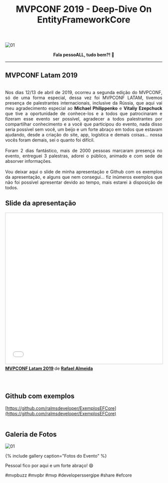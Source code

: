 ﻿---
title: "MVPCONF 2019 - Deep-Dive On EntityFrameworkCore"
comments: true
excerpt_separator: "Ler mais"
categories:
  - Dica
toc: true
toc_label: "Começando"
categories:
  - Eventos
gallery:
  - url: /assets/images/mvpconf2019/1.jpeg
    image_path: /assets/images/mvpconf2019/1.jpeg
    alt: "MVPCONF 2019"
  - url: /assets/images/mvpconf2019/2.jpeg
    image_path: /assets/images/mvpconf2019/2.jpeg
    alt: "MVPCONF 2019"
  - url: /assets/images/mvpconf2019/3.jpeg
    image_path: /assets/images/mvpconf2019/3.jpeg
    alt: "MVPCONF 2019"
  - url: /assets/images/mvpconf2019/4.jpeg
    image_path: /assets/images/mvpconf2019/4.jpeg
    alt: "MVPCONF 2019"
  - url: /assets/images/mvpconf2019/5.jpeg
    image_path: /assets/images/mvpconf2019/5.jpeg
    alt: "MVPCONF 2019"
  - url: /assets/images/mvpconf2019/6.jpeg
    image_path: /assets/images/mvpconf2019/6.jpeg
  - url: /assets/images/mvpconf2019/7.jpeg
    image_path: /assets/images/mvpconf2019/7.jpeg
  - url: /assets/images/mvpconf2019/8.jpeg
    image_path: /assets/images/mvpconf2019/8.jpeg
  - url: /assets/images/mvpconf2019/9.jpeg
    image_path: /assets/images/mvpconf2019/9.jpeg
    alt: "MVPCONF 2019"
---

![01]({{site.url}}{{site.baseurl}}/assets/images/mvpconf2019/topo.PNG)

<center><strong>Fala pessoALL, tudo bem?! 👊</strong></center>
<hr>


## MVPCONF Latam 2019
<br>
<div style="text-align: justify">
Nos dias 12/13 de abril de 2019, ocorreu a segunda edição do MVPCONF, só de uma forma especial, dessa vez foi MVPCONF LATAM, tivemos presença de palestrantes internacionais, inclusive da Rússia, que aqui vai meu agradecimento especial ao <strong>Michael Philippenko</strong> e <strong>Vitaliy Ezepchuck</strong> que tive a oportunidade de conhece-los e a todos que patrocinaram e fizeram esse evento ser possível, agradecer a todos palestrantes por compartilhar conhecimento e a você que participou do evento, nada disso seria possível sem você, um beijo e um forte abraço em todos que estavam ajudando, desde a criação do site, app, logística e demais coisas... nossa vocês foram demais, sei o quanto foi difícil.
<br><br>
Foram 2 dias fantástico, mais de 2000 pessoas marcaram presença no evento, entreguei 3 palestras, adorei o público, animado e com sede de absorver informações.
<br><br>
Vou deixar aqui o slide de minha apresentação e Github com os exemplos da apresentação, e alguns que nem consegui... fiz inúmeros exemplos que não foi possível apresentar devido ao tempo, mais estarei à disposição de todos.
</div>
 
## Slide da apresentação
<iframe src="//www.slideshare.net/slideshow/embed_code/key/rrkAZ3wxffR0pb" width="595" height="485" frameborder="0" marginwidth="0" marginheight="0" scrolling="no" style="border:1px solid #CCC; border-width:1px; margin-bottom:5px; max-width: 100%;" allowfullscreen> </iframe> <div style="margin-bottom:5px"> <strong> <a href="//www.slideshare.net/RafaelAlmeida59/mvpconf-latam-2019" title="MVPCONF Latam 2019" target="_blank">MVPCONF Latam 2019</a> </strong> de <strong><a href="https://www.slideshare.net/RafaelAlmeida59" target="_blank">Rafael Almeida</a></strong> </div>
<br><br> 

## Github com exemplos
[https://github.com/ralmsdeveloper/ExemplosEFCore](https://github.com/ralmsdeveloper/ExemplosEFCore) 
<br><br> 

## Galeria de Fotos
![01]({{site.url}}{{site.baseurl}}/assets/images/mvpconf2019/1.jpeg) 

{% include gallery caption="Fotos do Evento" %}


<div class="notice--success">
Pessoal fico por aqui e um forte abraço! 😄
</div>

 #mvpbuzz #mvpbr #mvp #developerssergipe #share #efcore<br><br> 
